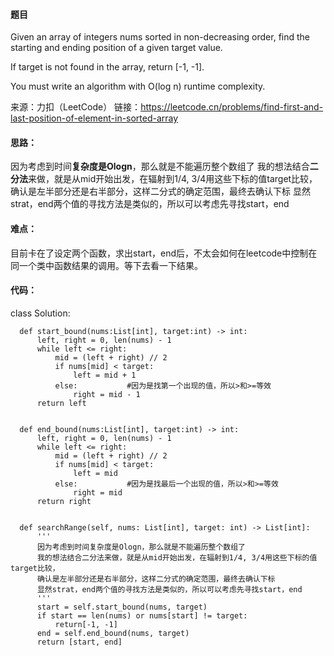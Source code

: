 #### 题目
Given an array of integers nums sorted in non-decreasing order, find the starting and ending position of a given target value.

If target is not found in the array, return [-1, -1].

You must write an algorithm with O(log n) runtime complexity.

来源：力扣（LeetCode）
链接：https://leetcode.cn/problems/find-first-and-last-position-of-element-in-sorted-array

#### 思路：
因为考虑到时间**复杂度是Ologn**，那么就是不能遍历整个数组了
我的想法结合**二分法**来做，就是从mid开始出发，在辐射到1/4, 3/4用这些下标的值target比较，
确认是左半部分还是右半部分，这样二分式的确定范围，最终去确认下标
显然strat，end两个值的寻找方法是类似的，所以可以考虑先寻找start，end

#### 难点：
目前卡在了设定两个函数，求出start，end后，不太会如何在leetcode中控制在同一个类中函数结果的调用。等下去看一下结果。

#### 代码：



  class Solution:
  
      def start_bound(nums:List[int], target:int) -> int:
          left, right = 0, len(nums) - 1
          while left <= right:
              mid = (left + right) // 2
              if nums[mid] < target:
                  left = mid + 1
              else:           #因为是找第一个出现的值，所以>和>=等效
                  right = mid - 1
          return left
          
          
      def end_bound(nums:List[int], target:int) -> int:
          left, right = 0, len(nums) - 1
          while left <= right:
              mid = (left + right) // 2
              if nums[mid] < target:
                  left = mid
              else:           #因为是找最后一个出现的值，所以>和>=等效
                  right = mid
          return right 
          
          
      def searchRange(self, nums: List[int], target: int) -> List[int]:
          '''
          因为考虑到时间复杂度是Ologn，那么就是不能遍历整个数组了
          我的想法结合二分法来做，就是从mid开始出发，在辐射到1/4, 3/4用这些下标的值target比较，
          确认是左半部分还是右半部分，这样二分式的确定范围，最终去确认下标
          显然strat，end两个值的寻找方法是类似的，所以可以考虑先寻找start，end
          '''
          start = self.start_bound(nums, target)
          if start == len(nums) or nums[start] != target:
              return[-1, -1]
          end = self.end_bound(nums, target)
          return [start, end]
 
